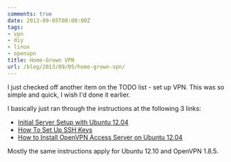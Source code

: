 ```yaml
---
comments: true
date: 2013-09-05T00:00:00Z
tags:
- vpn
- diy
- linux
- openvpn
title: Home-Grown VPN
url: /blog/2013/09/05/home-grown-vpn/
---
```


I just checked off another item on the TODO list - set up VPN. This was so simple and quick, I wish I'd done it earlier.

I basically just ran through the instructions at the following 3 links:

- [Initial Server Setup with Ubuntu 12.04](https://www.digitalocean.com/community/articles/initial-server-setup-with-ubuntu-12-04)
- [How To Set Up SSH Keys](https://www.digitalocean.com/community/articles/how-to-set-up-ssh-keys--2)
- [How to Install OpenVPN Access Server on Ubuntu 12.04](https://www.digitalocean.com/community/articles/how-to-install-openvpn-access-server-on-ubuntu-12-04)

Mostly the same instructions apply for Ubuntu 12.10 and OpenVPN 1.8.5.
